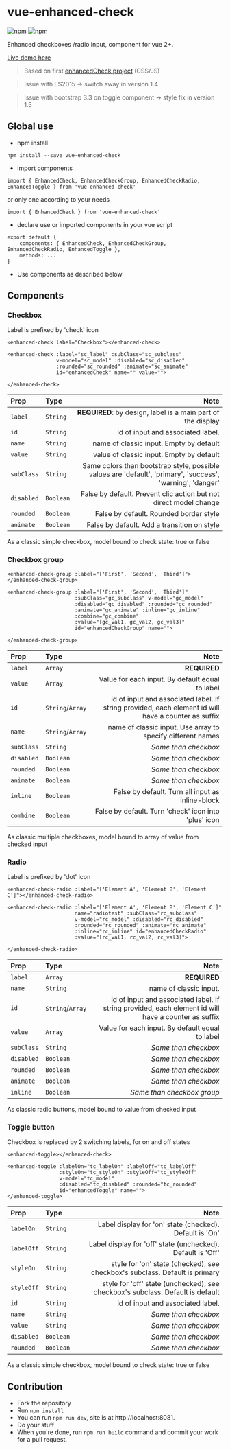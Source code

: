 # vue-enhanced-check
[![npm](https://img.shields.io/npm/v/vue-enhanced-check.svg)](https://www.npmjs.com/package/vue-flickity)
[![npm](https://img.shields.io/npm/dt/vue-enhanced-check.svg)](https://www.npmjs.com/package/vue-flickity)

Enhanced checkboxes /radio input, component for vue 2+.

[Live demo here](https://keiwen.github.io/vue-enhancedCheck/)

> Based on first [enhancedCheck project](https://github.com/Keiwen/enhancedCheck) (CSS/JS)

> Issue with ES2015 -> switch away in version 1.4

> Issue with bootstrap 3.3 on toggle component -> style fix in version 1.5

## Global use
- npm install
```
npm install --save vue-enhanced-check
```
- import components
```
import { EnhancedCheck, EnhancedCheckGroup, EnhancedCheckRadio, EnhancedToggle } from 'vue-enhanced-check'
```
or only one according to your needs
```
import { EnhancedCheck } from 'vue-enhanced-check'
```
- declare use or imported components in your vue script
```
export default {
    components: { EnhancedCheck, EnhancedCheckGroup, EnhancedCheckRadio, EnhancedToggle },
    methods: ...
}
```
- Use components as described below

## Components
### Checkbox
Label is prefixed by 'check' icon
```
<enhanced-check label="Checkbox"></enhanced-check>
```
```
<enhanced-check :label="sc_label" :subClass="sc_subclass"
                v-model="sc_model" :disabled="sc_disabled"
                :rounded="sc_rounded" :animate="sc_animate"
                id="enhancedCheck" name="" value="">

</enhanced-check>
```


| Prop | Type | Note
| :--- | :--- | ---: |
| `label` | `String` | **REQUIRED**: by design, label is a main part of the display |
| `id` | `String` | id of input and associated label. |
| `name` | `String` | name of classic input. Empty by default |
| `value` | `String` | value of classic input. Empty by default |
| `subClass` | `String` | Same colors than bootstrap style, possible values are 'default', 'primary', 'success', 'warning', 'danger' |
| `disabled` | `Boolean` | False by default. Prevent clic action but not direct model change |
| `rounded` | `Boolean` | False by default. Rounded border style |
| `animate` | `Boolean` | False by default. Add a transition on style |

As a classic simple checkbox, model bound to check state: true or false


### Checkbox group
```
<enhanced-check-group :label="['First', 'Second', 'Third']"></enhanced-check-group>
```
```
<enhanced-check-group :label="['First', 'Second', 'Third']"
                      :subClass="gc_subclass" v-model="gc_model"
                      :disabled="gc_disabled" :rounded="gc_rounded"
                      :animate="gc_animate" :inline="gc_inline"
                      :combine="gc_combine"
                      :value="[gc_val1, gc_val2, gc_val3]"
                      id="enhancedCheckGroup" name="">
    
</enhanced-check-group>
```


| Prop | Type | Note
| :--- | :--- | ---: |
| `label` | `Array` | **REQUIRED** |
| `value` | `Array` | Value for each input. By default equal to label |
| `id` | `String`/`Array` | id of input and associated label. If string provided, each element id will have a counter as suffix |
| `name` | `String`/`Array` | name of classic input. Use array to specify different names |
| `subClass` | `String` | *Same than checkbox* |
| `disabled` | `Boolean` | *Same than checkbox* |
| `rounded` | `Boolean` | *Same than checkbox* |
| `animate` | `Boolean` | *Same than checkbox* |
| `inline` | `Boolean` | False by default. Turn all input as inline-block |
| `combine` | `Boolean` | False by default. Turn 'check' icon into 'plus' icon |

As classic multiple checkboxes, model bound to array of value from checked input


### Radio
Label is prefixed by 'dot' icon
```
<enhanced-check-radio :label="['Element A', 'Element B', 'Element C']"></enhanced-check-radio>
```
```
<enhanced-check-radio :label="['Element A', 'Element B', 'Element C']"
                      name="radiotest" :subClass="rc_subclass"
                      v-model="rc_model" :disabled="rc_disabled"
                      :rounded="rc_rounded" :animate="rc_animate"
                      :inline="rc_inline" id="enhancedCheckRadio" 
                      :value="[rc_val1, rc_val2, rc_val3]">

</enhanced-check-radio>
```


| Prop | Type | Note
| :--- | :--- | ---: |
| `label` | `Array` | **REQUIRED** |
| `name` | `String` | name of classic input. |
| `id` | `String`/`Array` | id of input and associated label. If string provided, each element id will have a counter as suffix |
| `value` | `Array` | Value for each input. By default equal to label |
| `subClass` | `String` | *Same than checkbox* |
| `disabled` | `Boolean` | *Same than checkbox* |
| `rounded` | `Boolean` | *Same than checkbox* |
| `animate` | `Boolean` | *Same than checkbox* |
| `inline` | `Boolean` | *Same than checkbox group* |

As classic radio buttons, model bound to value from checked input

### Toggle button
Checkbox is replaced by 2 switching labels, for on and off states
```
<enhanced-toggle></enhanced-check>
```
```
<enhanced-toggle :labelOn="tc_labelOn" :labelOff="tc_labelOff"
                 :styleOn="tc_styleOn" :styleOff="tc_styleOff"
                 v-model="tc_model"
                 :disabled="tc_disabled" :rounded="tc_rounded"
                 id="enhancedToggle" name="">
</enhanced-toggle>
```


| Prop | Type | Note
| :--- | :--- | ---: |
| `labelOn` | `String` | Label display for 'on' state (checked). Default is 'On' |
| `labelOff` | `String` | Label display for 'off' state (unchecked). Default is 'Off' |
| `styleOn` | `String` | style for 'on' state (checked), see checkbox's subclass. Default is primary |
| `styleOff` | `String` | style for 'off' state (unchecked), see checkbox's subclass. Default is default |
| `id` | `String` | id of input and associated label. |
| `name` | `String` | *Same than checkbox* |
| `value` | `String` | *Same than checkbox* |
| `disabled` | `Boolean` | *Same than checkbox* |
| `rounded` | `Boolean` | *Same than checkbox* |

As a classic simple checkbox, model bound to check state: true or false

## Contribution
- Fork the repository
- Run `npm install`
- You can run `npm run dev`, site is at http://localhost:8081.
- Do your stuff
- When you're done, run `npm run build` command and commit your work for a pull request.

